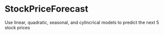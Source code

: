 # StockPriceForecast
Use linear, quadratic, seasonal, and cylincrical models to predict the next 5 stock prices
